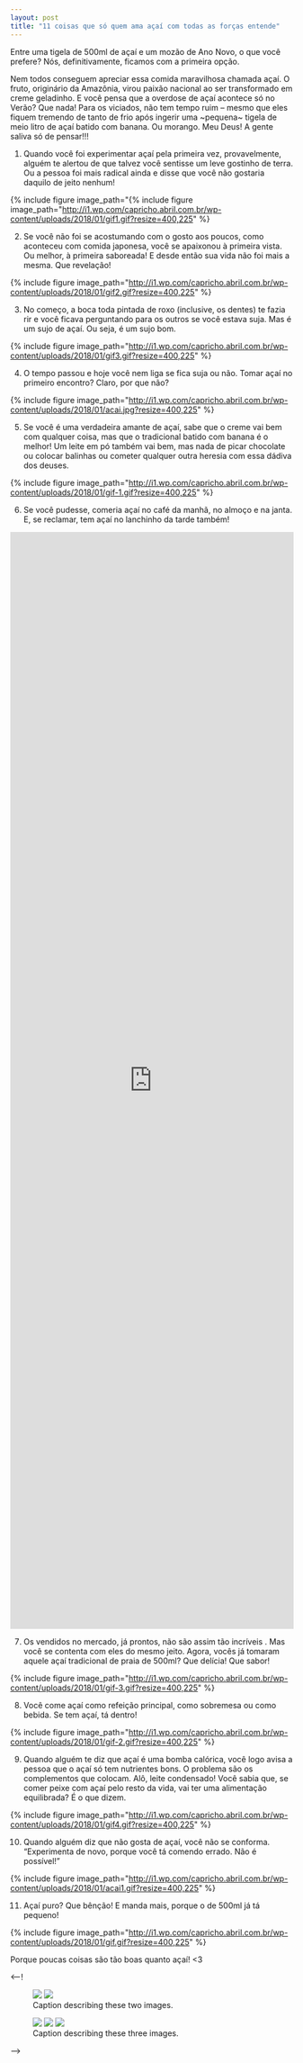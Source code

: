 ```yaml
---
layout: post
title: "11 coisas que só quem ama açaí com todas as forças entende"
---
```


Entre uma tigela de 500ml de açaí e um mozão de Ano Novo, o que você prefere? Nós, definitivamente, ficamos com a primeira opção.

Nem todos conseguem apreciar essa comida maravilhosa chamada açaí. O fruto, originário da Amazônia, virou paixão nacional ao ser transformado em creme geladinho. E você pensa que a overdose de açaí acontece só no Verão? Que nada! Para os viciados, não tem tempo ruim – mesmo que eles fiquem tremendo de tanto de frio após ingerir uma ~pequena~ tigela de meio litro de açaí batido com banana. Ou morango. Meu Deus! A gente saliva só de pensar!!!

1. Quando você foi experimentar açaí pela primeira vez, provavelmente, alguém te alertou de que talvez você sentisse um leve gostinho de terra.
Ou a pessoa foi mais radical ainda e disse que você não gostaria daquilo de jeito nenhum!

{% include figure image_path="{% include figure image_path="http://i1.wp.com/capricho.abril.com.br/wp-content/uploads/2018/01/gif1.gif?resize=400,225" %}


2. Se você não foi se acostumando com o gosto aos poucos, como aconteceu com comida japonesa, você se apaixonou à primeira vista. Ou melhor, à primeira saboreada!
E desde então sua vida não foi mais a mesma. Que revelação!

{% include figure image_path="http://i1.wp.com/capricho.abril.com.br/wp-content/uploads/2018/01/gif2.gif?resize=400,225" %}

3. No começo, a boca toda pintada de roxo (inclusive, os dentes) te fazia rir e você ficava perguntando para os outros se você estava suja.
Mas é um sujo de açaí. Ou seja, é um sujo bom.

{% include figure image_path="http://i1.wp.com/capricho.abril.com.br/wp-content/uploads/2018/01/gif3.gif?resize=400,225" %}

4. O tempo passou e hoje você nem liga se fica suja ou não.
Tomar açaí no primeiro encontro? Claro, por que não?

{% include figure image_path="http://i1.wp.com/capricho.abril.com.br/wp-content/uploads/2018/01/acai.jpg?resize=400,225" %}

5. Se você é uma verdadeira amante de açaí, sabe que o creme vai bem com qualquer coisa, mas que o tradicional batido com banana é o melhor!
Um leite em pó também vai bem, mas nada de picar chocolate ou colocar balinhas ou cometer qualquer outra heresia com essa dádiva dos deuses.

{% include figure image_path="http://i1.wp.com/capricho.abril.com.br/wp-content/uploads/2018/01/gif-1.gif?resize=400,225" %}

6. Se você pudesse, comeria açaí no café da manhã, no almoço e na janta.
E, se reclamar, tem açaí no lanchinho da tarde também!

<iframe width="100%" height="50%" src="https://www.youtube.com/embed/_A0RN1AdF1o" frameborder="0" allow="accelerometer; autoplay; clipboard-write; encrypted-media; gyroscope; picture-in-picture" allowfullscreen></iframe>

7. Os vendidos no mercado, já prontos, não são assim tão incríveis . Mas você se contenta com eles do mesmo jeito.
Agora, vocês já tomaram aquele açaí tradicional de praia de 500ml? Que delícia! Que sabor!

{% include figure image_path="http://i1.wp.com/capricho.abril.com.br/wp-content/uploads/2018/01/gif-3.gif?resize=400,225" %}

8. Você come açaí como refeição principal, como sobremesa ou como bebida.
Se tem açaí, tá dentro!


{% include figure image_path="http://i1.wp.com/capricho.abril.com.br/wp-content/uploads/2018/01/gif-2.gif?resize=400,225" %}

9. Quando alguém te diz que açaí é uma bomba calórica, você logo avisa a pessoa que o açaí só tem nutrientes bons. O problema são os complementos que colocam. Alô, leite condensado!
Você sabia que, se comer peixe com açaí pelo resto da vida, vai ter uma alimentação equilibrada? É o que dizem.


{% include figure image_path="http://i1.wp.com/capricho.abril.com.br/wp-content/uploads/2018/01/gif4.gif?resize=400,225" %}

10. Quando alguém diz que não gosta de açaí, você não se conforma.
“Experimenta de novo, porque você tá comendo errado. Não é possível!”

{% include figure image_path="http://i1.wp.com/capricho.abril.com.br/wp-content/uploads/2018/01/acai1.gif?resize=400,225" %}

11. Açaí puro? Que bênção!
E manda mais, porque o de 500ml já tá pequeno!

{% include figure image_path="http://i1.wp.com/capricho.abril.com.br/wp-content/uploads/2018/01/gif.gif?resize=400,225" %}


Porque poucas coisas são tão boas quanto açaí! <3



<--!<figure class="half">
    <img src="{{ '/images/unsplash3.jpg' | absolute_url }}">
    <img src="{{ '/images/unsplash2.jpg' | absolute_url }}">
    <figcaption>Caption describing these two images.</figcaption>
</figure>

<figure class="third">
    <img src="{{ '/images/unsplash3.jpg' | absolute_url }}">
    <img src="{{ '/images/unsplash2.jpg' | absolute_url }}">
    <img src="{{ '/images/unsplash1.jpg' | absolute_url }}">
    <figcaption>Caption describing these three images.</figcaption>
</figure>-->


